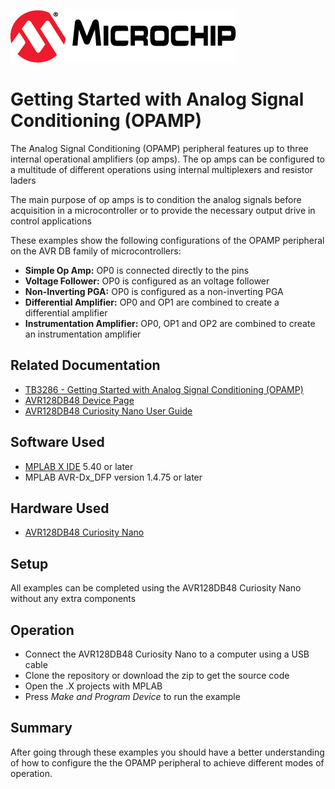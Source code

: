 <!-- Please do not change this logo with link -->
[![MCHP](images/microchip.png)](https://www.microchip.com)

# Getting Started with Analog Signal Conditioning (OPAMP)

The Analog Signal Conditioning (OPAMP) peripheral features up to three internal operational amplifiers (op amps). The op amps can be configured to a multitude of different operations using internal multiplexers and resistor laders  

The main purpose of op amps is to condition the analog signals before acquisition in a microcontroller or to provide the necessary output drive in control applications

These examples show the following configurations of the OPAMP peripheral on the AVR DB family of microcontrollers:

* **Simple Op Amp:** 
OP0 is connected directly to the pins
* **Voltage Follower:** 
OP0 is configured as an voltage follower
* **Non-Inverting PGA:** 
OP0 is configured as a non-inverting PGA
* **Differential Amplifier:** 
OP0 and OP1 are combined to create a differential amplifier 
* **Instrumentation Amplifier:** 
OP0, OP1 and OP2 are combined to create an instrumentation amplifier


## Related Documentation

* [TB3286 - Getting Started with Analog Signal Conditioning (OPAMP)](https://microchip.com/DS90003286)
* [AVR128DB48 Device Page](https://www.microchip.com/wwwproducts/en/AVR128DB48)
* [AVR128DB48 Curiosity Nano User Guide](https://www.microchip.com/DS50003037)


## Software Used

* [MPLAB X IDE](https://www.microchip.com/mplab/mplab-x-ide) 5.40 or later
* MPLAB AVR-Dx_DFP version 1.4.75 or later

## Hardware Used

* [AVR128DB48 Curiosity Nano](https://www.microchip.com/DevelopmentTools/ProductDetails/PartNO/EV35L43A)

## Setup

All examples can be completed using the AVR128DB48 Curiosity Nano without any extra components

## Operation

* Connect the AVR128DB48 Curiosity Nano to a computer using a USB cable
* Clone the repository or download the zip to get the source code
* Open the .X projects with MPLAB 
* Press *Make and Program Device* to run the example


## Summary

After going through these examples you should have a better understanding of how to configure the the OPAMP peripheral to achieve different modes of operation.   
